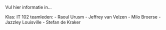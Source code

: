 Vul hier informatie in...

Klas: IT 102
teamleden:
    - Raoul Urusm
    - Jeffrey van Velzen
    - Milo Broerse 
    - Jazzley Louisville
    - Stefan de Kraker